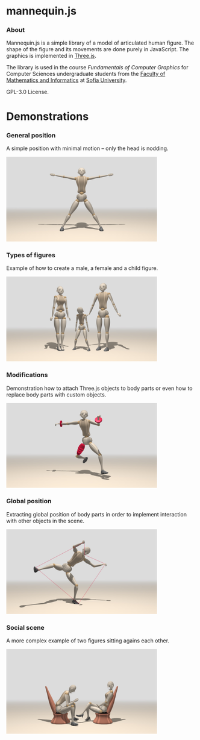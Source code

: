 # mannequin.js

### About

Mannequin.js is a simple library of a model of articulated human figure.
The shape of the figure and its movements are done purely in JavaScript.
The graphics is implemented in [Three.js](threejs.org).

The library is used in the course *Fundamentals of Computer Graphics* for Computer
Sciences undergraduate students from the [Faculty of Mathematics and Informatics](https://www.fmi.uni-sofia.bg/en)
at [Sofia University](https://www.uni-sofia.bg/index.php/eng).

GPL-3.0 License.

# Demonstrations

### General position
A simple position with minimal motion &ndash; only the head is nodding.

<img src="./snapshots/demo-mannequin-01.jpg" width="400">

### Types of figures
Example of how to create a male, a female and a child figure.

<img src="./snapshots/demo-mannequin-02.jpg" width="400">

### Modifications
Demonstration how to attach Three.js objects to body parts or even how to
replace body parts with custom objects.

<img src="./snapshots/demo-mannequin-03.jpg" width="400">

### Global position
Extracting global position of body parts in order to implement interaction
with other objects in the scene.

<img src="./snapshots/demo-mannequin-04.jpg" width="400">

### Social scene
A more complex example of two figures sitting agains each other.

<img src="./snapshots/demo-mannequin-05.jpg" width="400">
